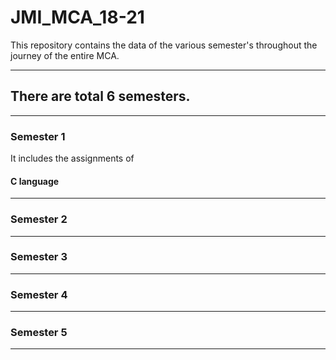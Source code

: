 # JMI_MCA_18-21
This repository contains the data of the various semester's throughout the journey of the entire MCA.

----------------------------------------------------------------------------------------------------------------------
## There are total 6 semesters.
----------------------------------------------------------------------------------------------------------------------
### Semester 1 

It includes the assignments of 
#### C language 
----------------------------------------------------------------------------------------------------------------------
### Semester 2 
----------------------------------------------------------------------------------------------------------------------
### Semester 3
----------------------------------------------------------------------------------------------------------------------
### Semester 4
----------------------------------------------------------------------------------------------------------------------
### Semester 5
----------------------------------------------------------------------------------------------------------------------
